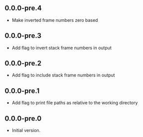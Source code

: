 ## 0.0.0-pre.4

- Make inverted frame numbers zero based

## 0.0.0-pre.3

- Add flag to invert stack frame numbers in output

## 0.0.0-pre.2

- Add flag to include stack frame numbers in output

## 0.0.0-pre.1

- Add flag to print file paths as relative to the working directory

## 0.0.0-pre.0

- Initial version.
